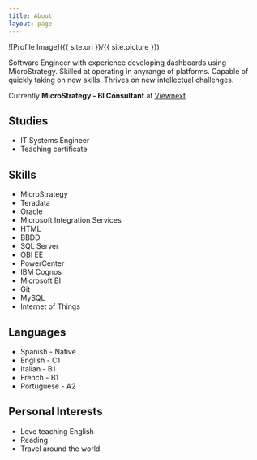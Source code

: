 ```yaml
---
title: About
layout: page
---
```

![Profile Image]({{ site.url }}/{{ site.picture }})

<p>Software Engineer with experience developing dashboards using MicroStrategy. 
Skilled at operating in anyrange of platforms. Capable of quickly taking on 
new skills. Thrives on new intellectual challenges.</p>

<p>Currently <b>MicroStrategy - BI Consultant</b> at <a href="https://www.viewnext.com/">Viewnext</a></p>

<h2>Studies</h2>

<ul class="studies-list">
	<li>IT Systems Engineer</li>
	<li>Teaching certificate</li>
</ul>

<h2>Skills</h2>

<ul class="skill-list">
	<li>MicroStrategy</li>
	<li>Teradata</li>
	<li>Oracle</li>
	<li>Microsoft Integration Services</li>
	<li>HTML</li>
	<li>BBDD</li>
	<li>SQL Server</li>
	<li>OBI EE</li>
	<li>PowerCenter</li>
	<li>IBM Cognos</li>
	<li>Microsoft BI</li>
	<li>Git</li>
	<li>MySQL</li>
	<li>Internet of Things</li>
</ul>

<h2>Languages</h2>

<ul class="skill-list">
	<li>Spanish - Native</li>
	<li>English - C1</li>
	<li>Italian - B1</li>
	<li>French - B1</li>
	<li>Portuguese - A2</li>
</ul>

<h2>Personal Interests</h2>

<ul>
	<li>Love teaching English</li>
	<li>Reading</li>
	<li>Travel around the world</li>
</ul>
